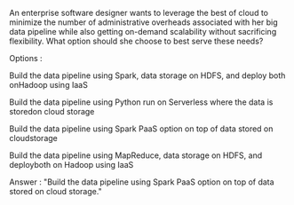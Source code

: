 An enterprise software designer wants to leverage the best of cloud to minimize the number of administrative overheads associated with her big data pipeline while also getting on-demand scalability without sacrificing flexibility. What option should she choose to best serve these needs?

Options :

Build the data pipeline using Spark, data storage on HDFS, and deploy both onHadoop using IaaS

Build the data pipeline using Python run on Serverless where the data is storedon cloud storage

Build the data pipeline using Spark PaaS option on top of data stored on cloudstorage

Build the data pipeline using MapReduce, data storage on HDFS, and deployboth on Hadoop using IaaS

Answer : "Build the data pipeline using Spark PaaS option on top of data stored on cloud storage."